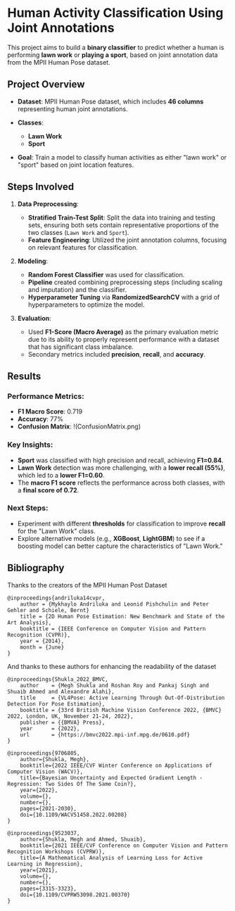 # Human Activity Classification Using Joint Annotations

This project aims to build a **binary classifier** to predict whether a human is performing **lawn work** or **playing a sport**, based on joint annotation data from the MPII Human Pose dataset.

## **Project Overview**

- **Dataset**: MPII Human Pose dataset, which includes **46 columns** representing human joint annotations.
- **Classes**: 
  - **Lawn Work**
  - **Sport**
  
- **Goal**: Train a model to classify human activities as either "lawn work" or "sport" based on joint location features.
  
## **Steps Involved**
1. **Data Preprocessing**:
   - **Stratified Train-Test Split**: Split the data into training and testing sets, ensuring both sets contain representative proportions of the two classes (`Lawn Work` and `Sport`).
   - **Feature Engineering**: Utilized the joint annotation columns, focusing on relevant features for classification.

2. **Modeling**:
   - **Random Forest Classifier** was used for classification.
   - **Pipeline** created combining preprocessing steps (including scaling and imputation) and the classifier.
   - **Hyperparameter Tuning** via **RandomizedSearchCV** with a grid of hyperparameters to optimize the model.

3. **Evaluation**:
   - Used **F1-Score (Macro Average)** as the primary evaluation metric due to its ability to properly represent performance
   with a dataset that has significant class imbalance.
   - Secondary metrics included **precision**, **recall**, and **accuracy**.

## **Results**

### Performance Metrics:
- **F1 Macro Score**: 0.719
- **Accuracy**: 77%
- **Confusion Matrix**:
!(ConfusionMatrix.png)

### Key Insights:
- **Sport** was classified with high precision and recall, achieving **F1=0.84**.
- **Lawn Work** detection was more challenging, with a **lower recall (55%)**, which led to a **lower F1=0.60**.
- The **macro F1 score** reflects the performance across both classes, with a **final score of 0.72**.

### Next Steps:
- Experiment with different **thresholds** for classification to improve **recall** for the "Lawn Work" class.
- Explore alternative models (e.g., **XGBoost**, **LightGBM**) to see if a boosting model can better capture the characteristics of "Lawn Work."

## Bibliography
Thanks to the creators of the MPII Human Post Dataset
```
@inproceedings{andriluka14cvpr,
    author = {Mykhaylo Andriluka and Leonid Pishchulin and Peter Gehler and Schiele, Bernt}
    title = {2D Human Pose Estimation: New Benchmark and State of the Art Analysis},
    booktitle = {IEEE Conference on Computer Vision and Pattern Recognition (CVPR)},
    year = {2014},
    month = {June}
}
```

And thanks to these authors for enhancing the readability of the dataset
```
@inproceedings{Shukla_2022_BMVC,
    author    = {Megh Shukla and Roshan Roy and Pankaj Singh and Shuaib Ahmed and Alexandre Alahi},
    title     = {VL4Pose: Active Learning Through Out-Of-Distribution Detection For Pose Estimation},
    booktitle = {33rd British Machine Vision Conference 2022, {BMVC} 2022, London, UK, November 21-24, 2022},
    publisher = {{BMVA} Press},
    year      = {2022},
    url       = {https://bmvc2022.mpi-inf.mpg.de/0610.pdf}
}

@inproceedings{9706805,
    author={Shukla, Megh},
    booktitle={2022 IEEE/CVF Winter Conference on Applications of Computer Vision (WACV)}, 
    title={Bayesian Uncertainty and Expected Gradient Length - Regression: Two Sides Of The Same Coin?}, 
    year={2022},
    volume={},
    number={},
    pages={2021-2030},
    doi={10.1109/WACV51458.2022.00208}
}

@inproceedings{9523037,
    author={Shukla, Megh and Ahmed, Shuaib},
    booktitle={2021 IEEE/CVF Conference on Computer Vision and Pattern Recognition Workshops (CVPRW)}, 
    title={A Mathematical Analysis of Learning Loss for Active Learning in Regression}, 
    year={2021},
    volume={},
    number={},
    pages={3315-3323},
    doi={10.1109/CVPRW53098.2021.00370}
}
```
